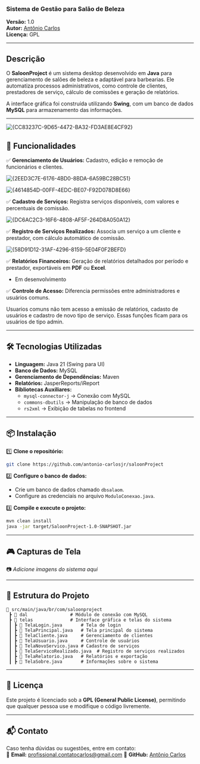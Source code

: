 ### **Sistema de Gestão para Salão de Beleza**

**Versão:** 1.0  
**Autor:** [Antônio Carlos](https://github.com/antonio-carlosjr)   
**Licença:** GPL  

---

## **Descrição**

O **SaloonProject** é um sistema desktop desenvolvido em **Java** para gerenciamento de salões de beleza e adaptável para barbearias. Ele automatiza processos administrativos, como controle de clientes, prestadores de serviço, cálculo de comissões e geração de relatórios.  

A interface gráfica foi construída utilizando **Swing**, com um banco de dados **MySQL** para armazenamento das informações.  

---
![{CC83237C-9D65-4472-BA32-FD3AE8E4CF92}](https://github.com/user-attachments/assets/6a3124f5-6fd6-437c-b4cb-cdb7dfba161c)

## 🚀 **Funcionalidades**

✅ **Gerenciamento de Usuários:** Cadastro, edição e remoção de funcionários e clientes.  

![{2EED3C7E-6176-4BD0-8BDA-6A59BC28BC51}](https://github.com/user-attachments/assets/0b835f7d-96d8-4f0e-99fe-2088c90606ce)

![{4614854D-00FF-4EDC-BE07-F92D078D8E66}](https://github.com/user-attachments/assets/1739ae75-2204-47d6-a0df-d8a6387d0909)

✅ **Cadastro de Serviços:** Registra serviços disponíveis, com valores e percentuais de comissão.  

![{DC6AC2C3-16F6-4808-AF5F-264D8A050A12}](https://github.com/user-attachments/assets/ee64d5e6-d027-4af4-bebf-9e00a1a5eff5)

✅ **Registro de Serviços Realizados:** Associa um serviço a um cliente e prestador, com cálculo automático de comissão.  

![{58D91D12-31AF-4296-8159-5E04F0F2BEFD}](https://github.com/user-attachments/assets/4e73add5-ef0a-409f-b110-1d30ab12676a)

✅ **Relatórios Financeiros:** Geração de relatórios detalhados por período e prestador, exportáveis em **PDF** ou **Excel**.  

* Em desenvolvimento

✅ **Controle de Acesso:** Diferencia permissões entre administradores e usuários comuns.  

Usuarios comuns não tem acesso a emissão de relatórios, cadasto de usuários e cadastro de novo tipo de serviço. Essas funções ficam para os usuários de tipo admin.

---

## 🛠 **Tecnologias Utilizadas**

- **Linguagem:** Java 21 (Swing para UI)  
- **Banco de Dados:** MySQL  
- **Gerenciamento de Dependências:** Maven  
- **Relatórios:** JasperReports/iReport  
- **Bibliotecas Auxiliares:**  
  - `mysql-connector-j` → Conexão com MySQL  
  - `commons-dbutils` → Manipulação de banco de dados  
  - `rs2xml` → Exibição de tabelas no frontend  

---

## 📦 **Instalação**

1️⃣ **Clone o repositório:**  
```bash
git clone https://github.com/antonio-carlosjr/saloonProject
```

2️⃣ **Configure o banco de dados:**  
- Crie um banco de dados chamado `dbsalaom`.  
- Configure as credenciais no arquivo `ModuloConexao.java`.  

3️⃣ **Compile e execute o projeto:**  
```bash
mvn clean install
java -jar target/SaloonProject-1.0-SNAPSHOT.jar
```

---

## 🎮 **Capturas de Tela**
📷 *Adicione imagens do sistema aqui*  

---

## 📌 **Estrutura do Projeto**
```
📂 src/main/java/br/com/saloonproject
 ┣ 📂 dal                # Módulo de conexão com MySQL
 ┣ 📂 telas              # Interface gráfica e telas do sistema
 ┃ ┣ 📜 TelaLogin.java       # Tela de login
 ┃ ┣ 📜 TelaPrincipal.java   # Tela principal do sistema
 ┃ ┣ 📜 TelaCliente.java     # Gerenciamento de clientes
 ┃ ┣ 📜 TelaUsuario.java     # Controle de usuários
 ┃ ┣ 📜 TelaNovoServico.java # Cadastro de serviços
 ┃ ┣ 📜 TelaServicoRealizado.java  # Registro de serviços realizados
 ┃ ┣ 📜 TelaRelatorio.java   # Relatórios e exportação
 ┃ ┣ 📜 TelaSobre.java       # Informações sobre o sistema
``` 

---

## 📄 **Licença**
Este projeto é licenciado sob a **GPL (General Public License)**, permitindo que qualquer pessoa use e modifique o código livremente.  

---

## 📬 **Contato**
Caso tenha dúvidas ou sugestões, entre em contato:  
📧 **Email:** profissional.contatocarlos@gmail.com
📌 **GitHub:** [Antônio Carlos](https://github.com/antonio-carlosjr)  


